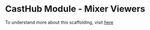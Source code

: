 # CastHub Module - Mixer Viewers

To understand more about this scaffolding, visit [here](https://casthub.app/docs/template-scaffolding)
